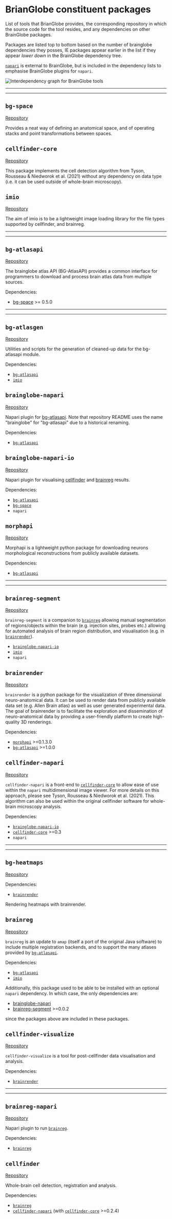 # BrianGlobe constituent packages

List of tools that BrianGlobe provides, the corresponding repository in which the source code for the tool resides, and any dependencies on other BrainGlobe packages.

Packages are listed top to bottom based on the number of brainglobe dependencies they posses, IE packages appear earlier in the list if they appear _lower down_ in the BrainGlobe dependency tree.

[`napari`](https://napari.org/stable/) is external to BrainGlobe, but is included in the dependency lists to emphasise BrainGlobe plugins for `napari`.

![Interdependency graph for BrainGlobe tools](assets/BrainGlobe-dependencies.svg)

----
----

## `bg-space`

[Repository](https://github.com/brainglobe/bg-space)

Provides a neat way of defining an anatomical space, and of operating stacks and point transformations between spaces.

## `cellfinder-core`

[Repository](https://github.com/brainglobe/cellfinder-core)

This package implements the cell detection algorithm from Tyson, Rousseau & Niedworok et al. (2021) without any dependency on data type (i.e. it can be used outside of whole-brain microscopy).

## `imio`

[Repository](https://github.com/brainglobe/imio)

The aim of imio is to be a lightweight image loading library for the file types supported by cellfinder, and brainreg.

----
----

## `bg-atlasapi`

[Repository](https://github.com/brainglobe/bg-atlasapi/)

The brainglobe atlas API (BG-AtlasAPI) provides a common interface for programmers to download and process brain atlas data from multiple sources.

Dependencies:
- [bg-space](#bg-space) >= 0.5.0

----
----

## `bg-atlasgen`

[Repository](https://github.com/brainglobe/bg-atlasgen)

Utilities and scripts for the generation of cleaned-up data for the bg-atlasapi module.

Dependencies:
- [`bg-atlasapi`](#bg-atlasapi)
- [`imio`](#imio)

## `brainglobe-napari`

[Repository](https://github.com/brainglobe/brainglobe-napari)

Napari plugin for [bg-atlasapi](#bg-atlasapi). Note that repository README uses the name "brainglobe" for "bg-atlasapi" due to a historical renaming.

Dependencies:
- [`bg-atlasapi`](#bg-atlasapi)

## `brainglobe-napari-io`

[Repository](https://github.com/brainglobe/brainglobe-napari-io)

Napari plugin for visualising [cellfinder](#cellfinder) and [brainreg](#brainreg) results.

Dependencies:
- [`bg-atlasapi`](#bg-atlasapi)
- [`bg-space`](#bg-space)
- `napari`

## `morphapi`

[Repository](https://github.com/brainglobe/morphapi)

Morphapi is a lightweight python package for downloading neurons morphological reconstructions from publicly available datasets.

Dependencies:
- [`bg-atlasapi`](#bg-atlasapi)

----
----

## `brainreg-segment`

[Repository](https://github.com/brainglobe/brainreg-segment)

`brainreg-segment` is a companion to [`brainreg`](#brainreg) allowing manual segmentation of regions/objects within the brain (e.g. injection sites, probes etc.) allowing for automated analysis of brain region distribution, and visualisation (e.g. in [`brainrender`](#brainrender)).

- [`brainglobe-napari-io`](#brainglobe-napari-io)
- [`imio`](#imio)
- `napari`

## `brainrender`

[Repository](https://github.com/brainglobe/brainrender)

`brainrender` is a python package for the visualization of three dimensional neuro-anatomical data. It can be used to render data from publicly available data set (e.g. Allen Brain atlas) as well as user generated experimental data. The goal of brainrender is to facilitate the exploration and dissemination of neuro-anatomical data by providing a user-friendly platform to create high-quality 3D renderings.

Dependencies:
- [`morphapi`](#morphapi) >=0.1.3.0
- [`bg-atlasapi`](#bg-atlasapi) >=1.0.0

## `cellfinder-napari`

[Repository](https://github.com/brainglobe/cellfinder-napari)

`cellfinder-napari` is a front-end to [`cellfinder-core`](#cellfinder-core) to allow ease of use within the `napari` multidimensional image viewer. For more details on this approach, please see Tyson, Rousseau & Niedworok et al. (2021). This algorithm can also be used within the original cellfinder software for whole-brain microscopy analysis.

Dependencies:
- [`brainglobe-napari-io`](#brainglobe-napari-io)
- [`cellfinder-core`](#cellfinder-core) >=0.3
- `napari`

----
----

## `bg-heatmaps`

[Repository](https://github.com/brainglobe/bg-heatmaps)

Dependencies:
- [`brainrender`](#brainrender)

Rendering heatmaps with brainrender.

## `brainreg`

[Repository](https://github.com/brainglobe/brainreg)

`brainreg` is an update to `amap` (itself a port of the original Java software) to include multiple registration backends, and to support the many atlases provided by [`bg-atlasapi`](#bg-atlasapi).

Dependencies:
- [`bg-atlasapi`](#bg-atlasapi)
- [`imio`](#imio)

Additionally, this package used to be able to be installed with an optional `napari` dependency.
In which case, the only dependencies are:
- [brainglobe-napari](#brainglobe-napari)
- [brainreg-segment](#brainreg-segment) >=0.0.2

since the packages above are included in these packages.

## `cellfinder-visualize`

[Repository](https://github.com/brainglobe/cellfinder-visualize)

`cellfinder-visualize` is a tool for post-cellfinder data visualisation and analysis.

Dependencies:
- [`brainrender`](#brainrender)

----
----

## `brainreg-napari`

[Repository](https://github.com/brainglobe/brainreg-napari)

Napari plugin to run [`brainreg`](#brainreg).

Dependencies:
- [`brainreg`](#brainreg)

## `cellfinder`

[Repository](https://github.com/brainglobe/cellfinder)

Whole-brain cell detection, registration and analysis.

Dependencies:
- [`brainreg`](#brainreg)
- [`cellfinder-napari`](#cellfinder-napari) (with [`cellfinder-core`](#cellfinder-core) >=0.2.4)
